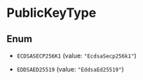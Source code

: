 

# PublicKeyType

## Enum


* `ECDSASECP256K1` (value: `"EcdsaSecp256k1"`)

* `EDDSAED25519` (value: `"EddsaEd25519"`)




